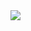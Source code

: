 

<img align="right" src="https://github-readme-stats.vercel.app/api?username=sailaoda&show_icons=true&icon_color=CE1D2D&text_color=718096&bg_color=ffffff&hide_title=true" />
